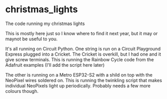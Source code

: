 # christmas_lights
The code running my christmas lights

This is mostly here just so I know where to find it next year, but it may or maynot be useful to you.

It's all running on Circuit Python. One string is run on a Circuit Playground Express plugged into a Cricket. The Cricket is overkill, but I had one and it give screw terminals. This is running the Rainbow Cycle code from the Adafruit examples (I'll add the script here later)

The other is running on a Metro ESP32-S2 with a shild on top with the NeoPixel wires soldered on. This is running the twinkling script that makes individual NeoPixels light up periodically. Probably needs a few more colours though.
